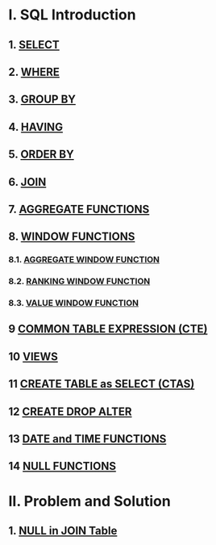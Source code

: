 # I. SQL Introduction

## 1. [SELECT](https://github.com/imdwipayana/PostgreSQL/tree/main/Practice/SELECT)
## 2. [WHERE](https://github.com/imdwipayana/PostgreSQL/tree/main/Practice/WHERE)
## 3. [GROUP BY](https://github.com/imdwipayana/PostgreSQL/tree/main/Practice/GROUP%20BY)
## 4. [HAVING](https://github.com/imdwipayana/PostgreSQL/tree/main/Practice/HAVING)
## 5. [ORDER BY](https://github.com/imdwipayana/PostgreSQL/tree/main/Practice/ORDER%20BY)
## 6. [JOIN](https://github.com/imdwipayana/PostgreSQL/tree/main/Practice/JOIN)
## 7. [AGGREGATE FUNCTIONS](https://github.com/imdwipayana/PostgreSQL/tree/main/Practice/AGGREGATE%20FUNCTIONS)



## 8. [WINDOW FUNCTIONS](https://github.com/imdwipayana/PostgreSQL/tree/main/Practice/WINDOWS%20FUNCTION)
### 8.1. [AGGREGATE WINDOW FUNCTION](https://github.com/imdwipayana/PostgreSQL/tree/main/Practice/WINDOWS%20FUNCTION/AGGREGATE%20WINDOW%20FUNCTIONS)
### 8.2. [RANKING WINDOW FUNCTION](https://github.com/imdwipayana/PostgreSQL/tree/main/Practice/WINDOWS%20FUNCTION/RANKING%20WINDOW%20FUNCTIONS)
### 8.3. [VALUE WINDOW FUNCTION](https://github.com/imdwipayana/PostgreSQL/tree/main/Practice/WINDOWS%20FUNCTION/VALUE%20WINDOW%20FUNCTION)


## 9 [COMMON TABLE EXPRESSION (CTE)](https://github.com/imdwipayana/PostgreSQL/tree/main/Practice/COMMON%20TABLE%20EXPRESSION)
## 10 [VIEWS](https://github.com/imdwipayana/PostgreSQL/tree/main/Practice/VIEWS)
## 11 [CREATE TABLE as SELECT (CTAS)](https://github.com/imdwipayana/PostgreSQL/tree/main/Practice/Create%20Table%20as%20SELECT)
## 12 [CREATE DROP ALTER](https://github.com/imdwipayana/PostgreSQL/tree/main/Practice/CREATE%20DROP%20ALTER%20TABLE)
## 13 [DATE and TIME FUNCTIONS](https://github.com/imdwipayana/PostgreSQL/tree/main/Practice/DATE%20and%20TIME%20FUNCTION)
## 14 [NULL FUNCTIONS](https://github.com/imdwipayana/PostgreSQL/tree/main/Practice/NULL%20FUNCTION)


# II. Problem and Solution
## 1. [NULL in JOIN Table](https://github.com/imdwipayana/PostgreSQL/tree/main/Practice/SELECT)
